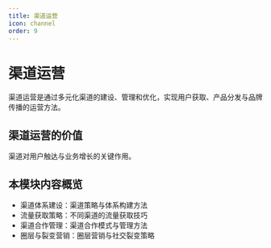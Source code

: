 ```yaml
---
title: 渠道运营
icon: channel
order: 9
---
```


# 渠道运营

渠道运营是通过多元化渠道的建设、管理和优化，实现用户获取、产品分发与品牌传播的运营方法。

## 渠道运营的价值

渠道对用户触达与业务增长的关键作用。

## 本模块内容概览

- 渠道体系建设：渠道策略与体系构建方法
- 流量获取策略：不同渠道的流量获取技巧
- 渠道合作管理：渠道合作模式与管理方法
- 圈层与裂变营销：圈层营销与社交裂变策略

